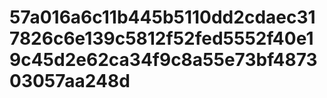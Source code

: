 # 57a016a6c11b445b5110dd2cdaec317826c6e139c5812f52fed5552f40e19c45d2e62ca34f9c8a55e73bf487303057aa248d